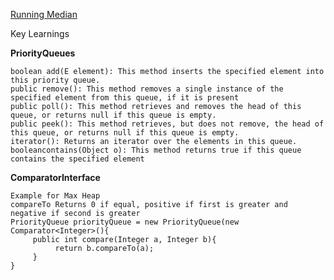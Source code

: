 [Running Median](https://github.com/karthiksagarmv/Disco-DS/new/master/Heaps/RunningMedian.java)

Key Learnings
    
**PriorityQueues** 

    boolean add(E element): This method inserts the specified element into this priority queue.  
    public remove(): This method removes a single instance of the specified element from this queue, if it is present  
    public poll(): This method retrieves and removes the head of this queue, or returns null if this queue is empty.  
    public peek(): This method retrieves, but does not remove, the head of this queue, or returns null if this queue is empty.  
    iterator(): Returns an iterator over the elements in this queue.  
    booleancontains(Object o): This method returns true if this queue contains the specified element

**ComparatorInterface**  

    Example for Max Heap  
    compareTo Returns 0 if equal, positive if first is greater and negative if second is greater
    PriorityQueue priorityQueue = new PriorityQueue(new Comparator<Integer>(){  
         public int compare(Integer a, Integer b){
              return b.compareTo(a);
         }
    }
